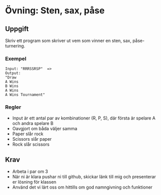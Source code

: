 # Övning: Sten, sax, påse

## Uppgift

Skriv ett program som skriver ut vem som vinner en sten, sax, påse-turnering.

### Exempel

```
Input: "RRRSSRSP"  =>
Output:
"Draw
A Wins
B Wins
A Wins
A Wins Tournament"
```

### Regler

* Input är ett antal par av  kombinationer (R, P, S), där första är spelare A och andra spelare B
* Oavgjort om båda väljer samma
* Paper slår rock
* Scissors slår paper
* Rock slår scissors

## Krav

* Arbeta i par om 3
* När ni är klara pushar ni till github, skickar länk till mig och presenterar er lösning för klassen
* Använd det vi lärt oss om hittills om god namngivning och funktioner
